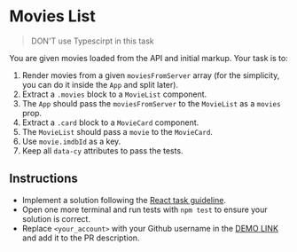# Movies List

> DON'T use Typescirpt in this task

You are given movies loaded from the API and initial markup. Your task is to:

1. Render movies from a given `moviesFromServer` array (for the simplicity, you can do it inside the `App` and split later).
1. Extract a `.movies` block to a `MovieList` component.
1. The `App` should pass the `moviesFromServer` to the `MovieList` as a `movies` prop.
1. Extract a `.card` block to a `MovieCard` component.
1. The `MovieList` should pass a `movie` to the `MovieCard`.
1. Use `movie.imdbId` as a key.
1. Keep all `data-cy` attributes to pass the tests.

## Instructions
- Implement a solution following the [React task guideline](https://github.com/mate-academy/react_task-guideline#react-tasks-guideline).
- Open one more terminal and run tests with `npm test` to ensure your solution is correct.
- Replace `<your_account>` with your Github username in the [DEMO LINK](https://taraShulak.github.io/react_movies-list-js/) and add it to the PR description.
